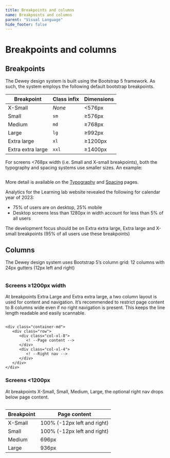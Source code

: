 ```yaml
---
title: Breakpoints and columns
name: Breakpoints and columns
parent: "Visual Language"
hide_footer: false
---
```

<h1 class="margin-top-zero">Breakpoints and columns</h1>
<h2>Breakpoints</h2>
<p>The Dewey design system is built using the Bootstrap 5 framework. As such, the system employs the following default bootstrap breakpoints.</p>
<table class="table table-striped">
  <thead>
    <tr>
      <th>Breakpoint</th>
      <th>Class infix</th>
      <th>Dimensions</th>
    </tr>
  </thead>
  <tbody>
    <tr>
      <td>X-Small</td>
      <td><em>None</em></td>
      <td>&lt;576px</td>
    </tr>
    <tr>
      <td>Small</td>
      <td><code>sm</code></td>
      <td>≥576px</td>
    </tr>
    <tr>
      <td>Medium</td>
      <td><code>md</code></td>
      <td>≥768px</td>
    </tr>
    <tr>
      <td>Large</td>
      <td><code>lg</code></td>
      <td>≥992px</td>
    </tr>
    <tr>
      <td>Extra large</td>
      <td><code>xl</code></td>
      <td>≥1200px</td>
    </tr>
    <tr>
      <td>Extra extra large</td>
      <td><code>xxl</code></td>
      <td>≥1400px</td>
    </tr>
  </tbody>
</table>

<p>For screens &lt;768px width (i.e. Small and X-small breakpoints), both the typography and spacing systems use smaller sizes. An example:</p>
<figure>
    <img src="/images/heading-example.png" alt="" class="border" />
</figure>
<p>More detail is available on the <a href="/visual/typography/">Typography</a> and <a href="/visual/spacing/">Spacing</a> pages.</p>
<p>Analytics for the Learning lab website revealed the following for calendar year of 2023:</p>
<ul>
    <li>75% of users are on desktop, 25% mobile</li>
    <li>Desktop screens less than 1280px in width account for less than 5% of all users</li>
</ul>
<p>The development focus should be on Extra extra large, Extra large and X-small breakpoints (95% of all users use these breakpoints)</p>
<h2>Columns</h2>
<p>The Dewey design system uses Bootstrap 5’s column grid: 12 columns with 24px gutters (12px left and right)</p>
<img src="/images/columns.png" alt="" class="limit-width" />
<h3>Screens ≥1200px width</h3>
<p>At breakpoints Extra Large and Extra extra large, a two column layout is used for content and navigation. It’s recommended to restrict page content to 8 columns wide even if no right navigation is present. This keeps the line length readable and easily scannable.</p>
<figure>
    <img src="/images/columns-more-1200px.png" alt="" class="limit-width" />
</figure>
<div class="highlight">
<pre class="chroma">
<code class="language-html">&lt;div class=&quot;container-md&quot;&gt;
   &lt;div class=&quot;row&quot;&gt;
      &lt;div class=&quot;col-xl-8&quot;&gt;
         &lt;! --Page content --&gt;
      &lt;/div&gt;
      &lt;div class=&quot;col-xl-4&quot;&gt;
         &lt;! --Right nav --&gt;
      &lt;/div&gt;
   &lt;/div&gt;
&lt;/div&gt;</code>
</pre>
</div>

<h3>Screens &lt;1200px</h3>
<p>At breakpoints X-Small, Small, Medium, Large, the optional right nav drops below page content.</p>
<figure>
    <img src="/images/columns-more-1200px.png" alt="" class="limit-width" />
</figure>
<table class="table table-striped">
  <thead>
    <tr>
      <th>Breakpoint</th>
      <th>Page content</th>
    </tr>
  </thead>
  <tbody>
    <tr>
      <td>X-Small</td>
      <td>100% (-12px left and right)</td>
    </tr>
    <tr>
      <td>Small</td>
      <td>100% (-12px left and right)</td>
    </tr>
    <tr>
      <td>Medium</td>
      <td>696px</td>
    </tr>
    <tr>
      <td>Large</td>
      <td>936px</td>
    </tr>
  </tbody>
</table>
